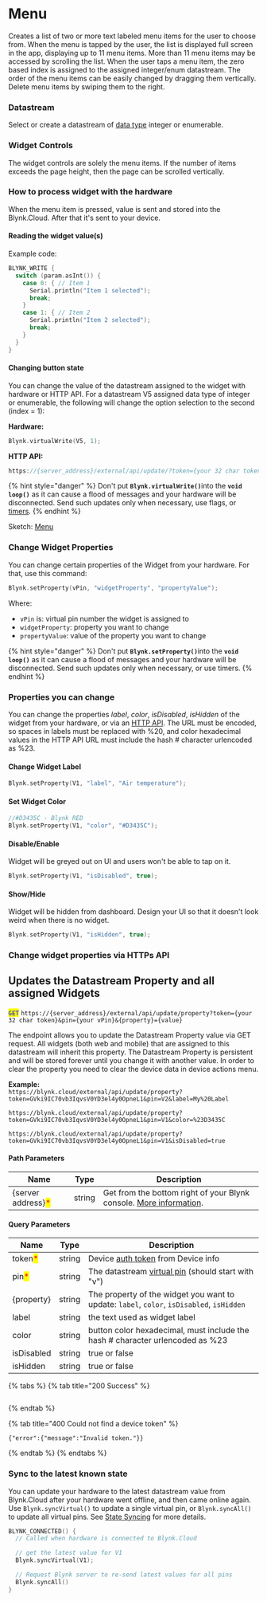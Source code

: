 # Menu

Creates a list of two or more text labeled menu items for the user to choose from. When the menu is tapped by the user, the list is displayed full screen in the app, displaying up to 11 menu items. More than 11 menu items may be accessed by scrolling the list. When the user taps a menu item, the zero based index is assigned to the assigned integer/enum datastream. The order of the menu items can be easily changed by dragging them vertically. Delete menu items by swiping them to the right.

### Datastream

Select or create a datastream of [data type](../../blynk.console/templates/datastreams/datastreams-common-settings/data-type.md) integer or enumerable.

### Widget Controls

The widget controls are solely the menu items. If the number of items exceeds the page height, then the page can be scrolled vertically.

### How to process widget with the hardware

When the menu item is pressed, value is sent and stored into the Blynk.Cloud. After that it's sent to your device.

#### Reading the widget value(s)

Example code:

```cpp
BLYNK_WRITE {
  switch (param.asInt()) {
    case 0: { // Item 1
      Serial.println("Item 1 selected");
      break;
    }
    case 1: { // Item 2
      Serial.println("Item 2 selected");
      break;
    }    
  }
}
```



#### Changing button state

You can change the value of the datastream assigned to the widget with hardware or HTTP API. For a datastream V5 assigned data type of integer or enumerable, the following will change the option selection to the second (index = 1):

**Hardware:**

```cpp
Blynk.virtualWrite(V5, 1);
```

**HTTP API:**

```cpp
https://{server_address}/external/api/update/?token={your 32 char token}&V5=1
```

{% hint style="danger" %}
Don't put **`Blynk.virtualWrite()`**&#x69;nto the **`void loop()`** as it can cause a flood of messages and your hardware will be disconnected. Send such updates only when necessary, use flags, or [timers](../../blynk.edgent-firmware-api/blynk-timer.md).
{% endhint %}

Sketch: [Menu](https://github.com/blynkkk/blynk-library/blob/master/examples/Widgets/Menu/Menu.ino)



### Change Widget Properties

You can change certain properties of the Widget from your hardware. For that, use this command:&#x20;

```cpp
Blynk.setProperty(vPin, "widgetProperty", "propertyValue"); 
```

Where:&#x20;

* `vPin` is: virtual pin number the widget is assigned to
* `widgetProperty`: property you want to change
* `propertyValue`: value of the property you want to change

{% hint style="danger" %}
Don't put **`Blynk.setProperty()`**&#x69;nto the **`void loop()`** as it can cause a flood of messages and your hardware will be disconnected. Send such updates only when necessary, or use timers.
{% endhint %}



### Properties you can change

You can change the properties _label_, _color_, _isDisabled_, _isHidden_ of the widget from your hardware, or via an [HTTP API](broken-reference). The URL must be encoded, so spaces in labels must be replaced with %20, and color hexadecimal values in the HTTP API URL must include the hash # character urlencoded as %23.

#### **Change Widget Label**

```cpp
Blynk.setProperty(V1, "label", "Air temperature");
```

#### **Set Widget Color**

```cpp
//#D3435C - Blynk RED 
Blynk.setProperty(V1, "color", "#D3435C");
```

#### **Disable/Enable**

Widget will be greyed out on UI and users won't be able to tap on it.

```cpp
Blynk.setProperty(V1, "isDisabled", true);
```

#### **Show/Hide**

Widget will be hidden from dashboard. Design your UI so that it doesn't look weird when there is no widget.

```cpp
Blynk.setProperty(V1, "isHidden", true);
```



### Change widget properties via HTTPs API

## Updates the Datastream Property and all assigned Widgets

<mark style="color:blue;">`GET`</mark> `https://{server_address}/external/api/update/property?token={your 32 char token}&pin={your vPin}&{property}={value}`

The endpoint allows you to update the Datastream Property value via GET request. All widgets (both web and mobile) that are assigned to this datastream will inherit this property. The Datastream Property is persistent and will be stored forever until you change it with another value. In order to clear the property you need to clear the device data in device actions menu.

**Example:**\
`https://blynk.cloud/external/api/update/property?token=GVki9IC70vb3IqvsV0YD3el4y0OpneL1&pin=V2&label=My%20Label`

`https://blynk.cloud/external/api/update/property?token=GVki9IC70vb3IqvsV0YD3el4y0OpneL1&pin=V1&color=%23D3435C`

`https://blynk.cloud/external/api/update/property?token=GVki9IC70vb3IqvsV0YD3el4y0OpneL1&pin=V1&isDisabled=true`

#### Path Parameters

| Name                                               | Type   | Description                                                                                                                 |
| -------------------------------------------------- | ------ | --------------------------------------------------------------------------------------------------------------------------- |
| {server address}<mark style="color:red;">\*</mark> | string | Get from the bottom right of your Blynk console. [More information](../../blynk.cloud/device-https-api/troubleshooting.md). |

#### Query Parameters

| Name                                    | Type   | Description                                                                                                    |
| --------------------------------------- | ------ | -------------------------------------------------------------------------------------------------------------- |
| token<mark style="color:red;">\*</mark> | string | Device [auth token](../../concepts/device.md#authtoken) from Device info                                       |
| pin<mark style="color:red;">\*</mark>   | string | The datastream [virtual pin](../../blynk.console/templates/datastreams/virtual-pin.md) (should start with "v") |
| {property}                              | string | The property of the widget you want to update: `label`, `color`, `isDisabled`, `isHidden`                      |
| label                                   | string | the text used as widget label                                                                                  |
| color                                   | string | button color hexadecimal, must include the hash # character urlencoded as %23                                  |
| isDisabled                              | string | true or false                                                                                                  |
| isHidden                                | string | true or false                                                                                                  |

{% tabs %}
{% tab title="200 Success" %}
```
```
{% endtab %}

{% tab title="400 Could not find a device token" %}
```
{"error":{"message":"Invalid token."}}
```
{% endtab %}
{% endtabs %}

### **Sync to the latest known state**&#x20;

You can update your hardware to the latest datastream value from Blynk.Cloud after your hardware went offline, and then came online again. Use `Blynk.syncVirtual()` to update a single virtual pin, or `Blynk.syncAll()` to update all virtual pins. See [State Syncing](../../blynk.edgent-firmware-api/state-syncing.md) for more details.

```cpp
BLYNK_CONNECTED() { 
  // Called when hardware is connected to Blynk.Cloud  

  // get the latest value for V1
  Blynk.syncVirtual(V1); 

  // Request Blynk server to re-send latest values for all pins
  Blynk.syncAll()
}
```

